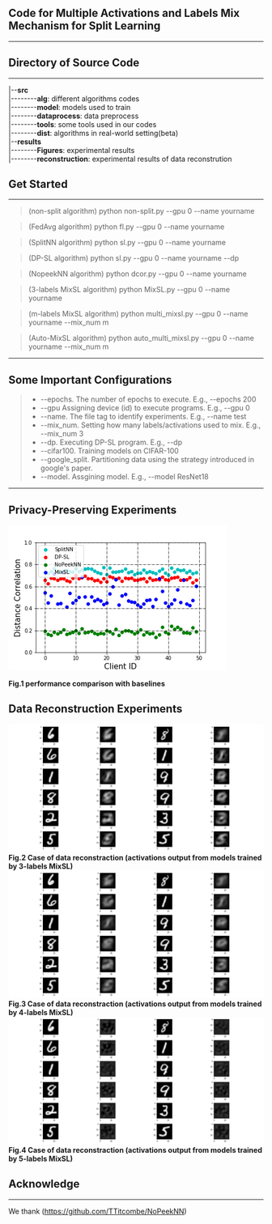 
## Code for Multiple Activations and Labels Mix Mechanism for Split Learning
---
## Directory of Source Code
---
|--**src**\
|--------**alg**: different algorithms codes\
|--------**model**: models used to train\
|--------**dataprocess**: data preprocess\
|--------**tools**: some tools used in our codes\
|--------**dist**: algorithms in real-world setting(beta)\
|--**results**\
|--------**Figures**: experimental results\
|--------**reconstruction**: experimental results of data reconstrution



##  Get Started
---
>  (non-split algorithm) python non-split.py --gpu 0 --name yourname

> (FedAvg algorithm) python fl.py --gpu 0 --name yourname

> (SplitNN algorithm) python sl.py --gpu 0 --name yourname

> (DP-SL algorithm) python sl.py --gpu  0 --name yourname --dp

> (NopeekNN algorithm) python dcor.py --gpu 0 --name yourname

> (3-labels MixSL algorithm) python MixSL.py --gpu 0 --name yourname

> (m-labels MixSL algorithm) python multi_mixsl.py --gpu 0 --name yourname --mix_num m

> (Auto-MixSL algorithm) python auto_multi_mixsl.py --gpu  0 --name yourname --mix_num m

---
## Some Important Configurations
> +  --epochs. The number of epochs to execute. E.g., --epochs 200
> + --gpu Assigning device (id) to execute programs. E.g., --gpu 0
> + --name. The file tag to identify experiments. E.g., --name test
> + --mix_num. Setting how many labels/activations used to mix. E.g., --mix_num 3
> + --dp. Executing DP-SL program. E.g., --dp
> + --cifar100. Training models on CIFAR-100
> + --google_split. Partitioning data using the strategy introduced in google's paper.
> + --model. Assgining model. E.g., --model ResNet18

---
## Privacy-Preserving Experiments
![avatar](results/Figures/Distance%20correlation%20comparison%20with%20baselines(ResNet-18,%20Imbalanced-CIFAR-10).png)

**Fig.1 performance comparison with baselines**


## Data Reconstruction Experiments
![avatar](results/reconstruction/3-labels-mixsl-reconstruction.png)
**Fig.2 Case of data reconstraction (activations output from models trained by 3-labels MixSL)**
![avatar](results/reconstruction/4-labels-mixsl-reconstruction.png)
**Fig.3 Case of data reconstraction (activations output from models trained by 4-labels MixSL)**
![avatar](results/reconstruction/5-labels-mixsl-reconstruction.png)
**Fig.4 Case of data reconstraction (activations output from models trained by 5-labels MixSL)**

## Acknowledge
---
We thank (https://github.com/TTitcombe/NoPeekNN)